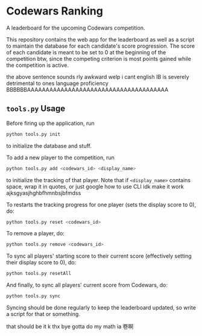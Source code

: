 # Codewars Ranking

A leaderboard for the upcoming Codewars competition.

This repository contains the web app for the leaderboard as well as a script to maintain the database for each candidate's score progression. The score of each candidate is meant to be set to 0 at the beginning of the competition btw, since the competing criterion is most points gained while the competition is active.

the above sentence sounds rly awkward welp i cant english IB is severely detrimental to ones language proficiency BBBBBBAAAAAAAAAAAAAAAAAAAAAAAAAAAAAAAAAAAAAA

## `tools.py` Usage

Before firing up the application, run
```sh
python tools.py init
```
to initialize the database and stuff.

To add a new player to the competition, run
```sh
python tools.py add <codewars_id> <display_name>
```
to initialize the tracking of that player. Note that if `<display_name>` contains space, wrap it in quotes, or just google how to use CLI idk make it work ajksgyasjhghbfhmnbsjbfmdss

To restarts the tracking progress for one player (sets the display score to 0), do:
```sh
python tools.py reset <codewars_id>
```

To remove a player, do:
```sh
python tools.py remove <codewars_id>
```

To sync all players' starting score to their current score (effectively setting their display score to 0), do:
```sh
python tools.py resetAll
```

And finally, to sync all players' current score from Codewars, do:
```sh
python tools.py sync
```
Syncing should be done regularly to keep the leaderboard updated, so write a script for that or something.

that should be it k thx bye gotta do my math ia
卷啊